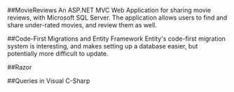 ##MovieReviews
An ASP.NET MVC Web Application for sharing movie reviews, with Microsoft SQL Server. The application allows users to find and share under-rated movies, and review them as well. 

##Code-First Migrations and Entity Framework
Entity's code-first migration system is interesting, and makes setting up a database easier, but potentially more difficult to update. 

##Razor

##Queries in Visual C-Sharp
